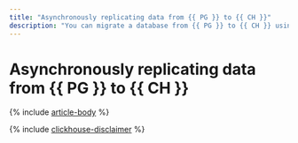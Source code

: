 ```yaml
---
title: "Asynchronously replicating data from {{ PG }} to {{ CH }}"
description: "You can migrate a database from {{ PG }} to {{ CH }} using {{ data-transfer-full-name }}."
---
```


# Asynchronously replicating data from {{ PG }} to {{ CH }}

{% include [article-body](../../_tutorials/dataplatform/rdbms-to-clickhouse.md) %}

{% include [clickhouse-disclaimer](../../_includes/clickhouse-disclaimer.md) %}
